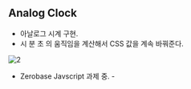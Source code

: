 ## Analog Clock

- 아날로그 시계 구현. 
- 시 분 초 의 움직임을 계산해서 CSS 값을 계속 바꿔준다. 


![2](https://user-images.githubusercontent.com/110772094/213845762-ea516f9f-7716-4f52-9db6-584b851bf5d4.PNG)


- Zerobase Javscript 과제 중. -
